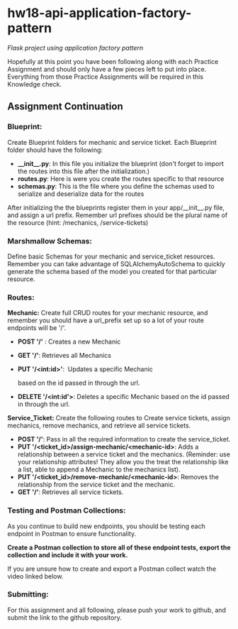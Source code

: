 # hw18-api-application-factory-pattern
*Flask project using application factory pattern*

Hopefully at this point you have been following along with each Practice Assignment and should only have a few pieces left to put into place. Everything from those Practice Assignments will be required in this Knowledge check.

## Assignment Continuation

### Blueprint:
Create Blueprint folders for mechanic and service ticket. Each Blueprint folder should have the following:

-   **_\_init__.py**: In this file you initialize the blueprint (don't forget to import the routes into this file after the initialization.)
-   **routes.py**: Here is were you create the routes specific to that resource
-   **schemas.py**: This is the file where you define the schemas used to serialize and deserialize data for the routes

After initializing the the blueprints register them in your app/_\_init__.py file, and assign a url prefix. Remember url prefixes should be the plural name of the resource (hint: /mechanics, /service-tickets)

### Marshmallow Schemas:
Define basic Schemas for your mechanic and service_ticket resources. Remember you can take advantage of SQLAlchemyAutoSchema to quickly generate the schema based of the model you created for that particular resource.

### Routes:

**Mechanic:** Create full CRUD routes for your mechanic resource, and remember you should have a url_prefix set up so a lot of your route endpoints will be '/'.

-   **POST '/'** : Creates a new Mechanic
-   **GET '/'**: Retrieves all Mechanics
-   **PUT '/\<int:id>'**:  Updates a specific Mechanic

    based on the id passed in through the url.
-   **DELETE '/\<int:id'>**: Deletes a specific Mechanic based on the id passed in through the url.

**Service_Ticket:** Create the following routes to Create service tickets, assign mechanics, remove mechanics, and retrieve all service tickets.

-   **POST '/'**: Pass in all the required information to create the service_ticket.
-   **PUT '/\<ticket_id>/assign-mechanic/\<mechanic-id>**: Adds a relationship between a service ticket and the mechanics. (Reminder: use your relationship attributes! They allow you the treat the relationship like a list, able to append a Mechanic to the mechanics list).
-   **PUT '/\<ticket_id>/remove-mechanic/\<mechanic-id>**: Removes the relationship from the service ticket and the mechanic.
-   **GET '/'**: Retrieves all service tickets.

### Testing and Postman Collections:
As you continue to build new endpoints, you should be testing each endpoint in Postman to ensure functionality.

**Create a Postman collection to store all of these endpoint tests, export the collection and include it with your work.**

If you are unsure how to create and export a Postman collect watch the video linked below.

### Submitting:
For this assignment and all following, please push your work to github, and submit the link to the github repository.